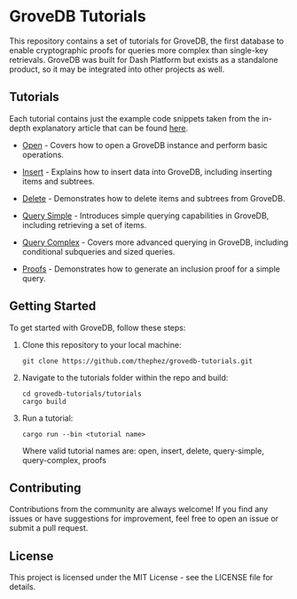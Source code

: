 # GroveDB Tutorials

This repository contains a set of tutorials for GroveDB, the first database to enable cryptographic proofs for queries more complex than single-key retrievals. GroveDB was built for Dash Platform but exists as a standalone product, so it may be integrated into other projects as well.

## Tutorials

Each tutorial contains just the example code snippets taken from the in-depth explanatory article that can be found [here](https://docs.google.com/document/d/1V-h21lX1vovVQYMaPuzNcrYuhhrZVY5WobKdkgxhY-U/edit?usp=sharing).

- [Open](tutorials/src/bin/open) - Covers how to open a GroveDB instance and perform basic operations.

- [Insert](tutorials/src/bin/insert) - Explains how to insert data into GroveDB, including inserting items and subtrees.

- [Delete](tutorials/src/bin/delete) - Demonstrates how to delete items and subtrees from GroveDB.

- [Query Simple](tutorials/src/bin/query-simple) - Introduces simple querying capabilities in GroveDB, including retrieving a set of items.

- [Query Complex](tutorials/src/bin/query-complex) - Covers more advanced querying in GroveDB, including conditional subqueries and sized queries.

- [Proofs](tutorials/src/bin/proofs) - Demonstrates how to generate an inclusion proof for a simple query.

## Getting Started

To get started with GroveDB, follow these steps:

1. Clone this repository to your local machine:

   ```shell
   git clone https://github.com/thephez/grovedb-tutorials.git
   ```
   
2. Navigate to the tutorials folder within the repo and build:

   ```shell
   cd grovedb-tutorials/tutorials
   cargo build
   ```

3. Run a tutorial:

   ```shell
   cargo run --bin <tutorial name>
   ```
   
   Where valid tutorial names are: open, insert, delete, query-simple, query-complex, proofs

## Contributing

Contributions from the community are always welcome! If you find any issues or have suggestions for improvement, feel free to open an issue or submit a pull request.

## License

This project is licensed under the MIT License - see the LICENSE file for details.
